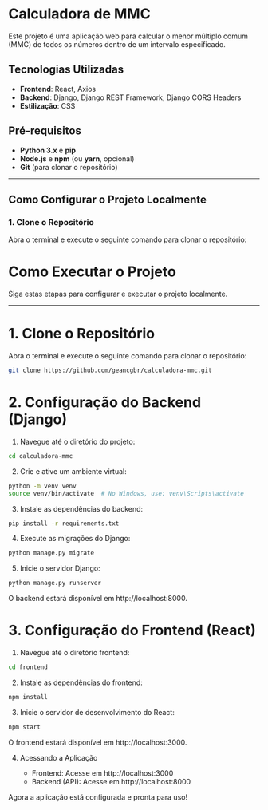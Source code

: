 # Calculadora de MMC

Este projeto é uma aplicação web para calcular o menor múltiplo comum (MMC) de todos os números dentro de um intervalo especificado.

## Tecnologias Utilizadas

- **Frontend**: React, Axios
- **Backend**: Django, Django REST Framework, Django CORS Headers
- **Estilização**: CSS

## Pré-requisitos

- **Python 3.x** e **pip**
- **Node.js** e **npm** (ou **yarn**, opcional)
- **Git** (para clonar o repositório)

---

## Como Configurar o Projeto Localmente

### 1. Clone o Repositório

Abra o terminal e execute o seguinte comando para clonar o repositório:


# Como Executar o Projeto

Siga estas etapas para configurar e executar o projeto localmente.

---

# 1. Clone o Repositório

Abra o terminal e execute o seguinte comando para clonar o repositório:

```bash
git clone https://github.com/geancgbr/calculadora-mmc.git
```
# 2. Configuração do Backend (Django)

1.	Navegue até o diretório do projeto:
```bash
cd calculadora-mmc
```
2.	Crie e ative um ambiente virtual:
```bash
python -m venv venv
source venv/bin/activate  # No Windows, use: venv\Scripts\activate
```
3. Instale as dependências do backend:
```bash
pip install -r requirements.txt
```
4. Execute as migrações do Django:
```bash
python manage.py migrate
```
5. Inicie o servidor Django:
```bash
python manage.py runserver
```
O backend estará disponível em http://localhost:8000.

# 3. Configuração do Frontend (React)

1. Navegue até o diretório frontend:
```bash
cd frontend
```
2. Instale as dependências do frontend:
```bash
npm install
```
3. Inicie o servidor de desenvolvimento do React:
```bash
npm start
```
O frontend estará disponível em http://localhost:3000.

4. Acessando a Aplicação

	-	Frontend: Acesse em http://localhost:3000
	-	Backend (API): Acesse em http://localhost:8000

Agora a aplicação está configurada e pronta para uso!




    


  
